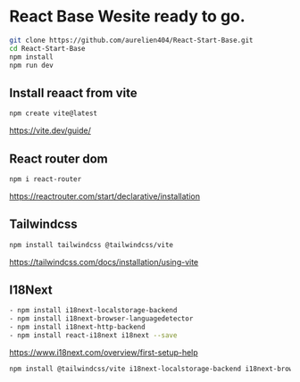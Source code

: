 # React Base Wesite ready to go.

```bash
git clone https://github.com/aurelien404/React-Start-Base.git
cd React-Start-Base
npm install
npm run dev
```

## Install reaact from vite

```bash
npm create vite@latest
```

https://vite.dev/guide/

## React router dom

```bash
npm i react-router
```

https://reactrouter.com/start/declarative/installation

## Tailwindcss

```bash
npm install tailwindcss @tailwindcss/vite
```

https://tailwindcss.com/docs/installation/using-vite

## I18Next

```bash
- npm install i18next-localstorage-backend
- npm install i18next-browser-languagedetector
- npm install i18next-http-backend
- npm install react-i18next i18next --save
```

https://www.i18next.com/overview/first-setup-help

```bash
npm install @tailwindcss/vite i18next-localstorage-backend i18next-browser-languagedetector i18next-http-backend react-i18next i18next
```
